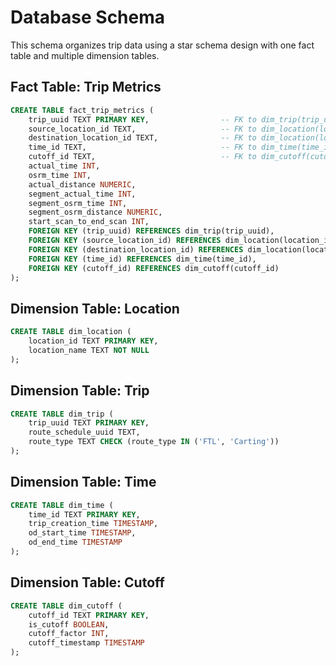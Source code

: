 # Database Schema

This schema organizes trip data using a star schema design with one fact table and multiple dimension tables.

## Fact Table: Trip Metrics

```sql
CREATE TABLE fact_trip_metrics (
    trip_uuid TEXT PRIMARY KEY,                -- FK to dim_trip(trip_uuid)
    source_location_id TEXT,                   -- FK to dim_location(location_id)
    destination_location_id TEXT,              -- FK to dim_location(location_id)
    time_id TEXT,                              -- FK to dim_time(time_id)
    cutoff_id TEXT,                            -- FK to dim_cutoff(cutoff_id)
    actual_time INT,
    osrm_time INT,
    actual_distance NUMERIC,
    segment_actual_time INT,
    segment_osrm_time INT,
    segment_osrm_distance NUMERIC,
    start_scan_to_end_scan INT,
    FOREIGN KEY (trip_uuid) REFERENCES dim_trip(trip_uuid),
    FOREIGN KEY (source_location_id) REFERENCES dim_location(location_id),
    FOREIGN KEY (destination_location_id) REFERENCES dim_location(location_id),
    FOREIGN KEY (time_id) REFERENCES dim_time(time_id),
    FOREIGN KEY (cutoff_id) REFERENCES dim_cutoff(cutoff_id)
);
```

## Dimension Table: Location

```sql
CREATE TABLE dim_location (
    location_id TEXT PRIMARY KEY,
    location_name TEXT NOT NULL
);
```

## Dimension Table: Trip

```sql
CREATE TABLE dim_trip (
    trip_uuid TEXT PRIMARY KEY,
    route_schedule_uuid TEXT,
    route_type TEXT CHECK (route_type IN ('FTL', 'Carting'))
);
```

## Dimension Table: Time

```sql
CREATE TABLE dim_time (
    time_id TEXT PRIMARY KEY,
    trip_creation_time TIMESTAMP,
    od_start_time TIMESTAMP,
    od_end_time TIMESTAMP
);
```

## Dimension Table: Cutoff

```sql
CREATE TABLE dim_cutoff (
    cutoff_id TEXT PRIMARY KEY,
    is_cutoff BOOLEAN,
    cutoff_factor INT,
    cutoff_timestamp TIMESTAMP
);
```